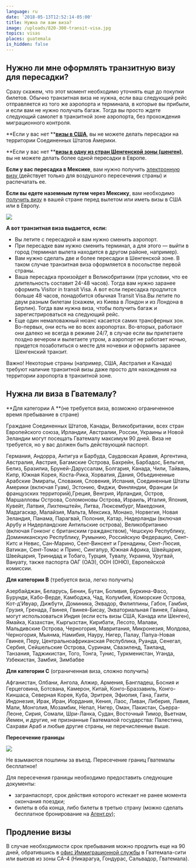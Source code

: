 ```yaml
---
language: ru
date: '2018-05-13T12:52:14-05:00'
title: Нужна ли вам виза?
image: /uploads/820-300-transit-visa.jpg
topics: visas
places: guatemala
is_hidden: false
---
```

## Нужно ли мне оформлять транзитную визу для пересадки?



Сразу скажем, что этот момент необходимо уточнять еще до покупки билетов. Обычно транзитная виза не нужна, если ваш следующий рейс отправляется из того же аэропорта и терминала, в которые вы прибыли, и если вам не нужно получать багаж. Тогда вы просто ждете следующий самолет в транзитной зоне аэропорта, без прохождения миграционного контроля.

**Если у вас нет **[**визы в США**](https://www.tourister.ru/world/america/united-states/publications/242#_block_1), вы не можете делать пересадки на территории Соединенных Штатов Америки. 

**Если у вас нет **[**визы в одну из стран Шенгенской зоны (шенген)**](http://travelq.ru/kak-samostoyatelno-poluchit-shengenskuyu-vizu/), вы не можете делать более одной пересадки в Европе.

**Если у вас пересадка в Мексике**, вам нужно получить [электронную визу ](https://www.inm.gob.mx/sae/publico/ru/solicitud.html)(действует только для воздушного пересечения страны) и распечатать ее.

**Если вы едете наземным путем через Мексику**, вам необходимо [получить визу](https://embamex.sre.gob.mx/rusia/index.php/ru/component/content/article/187) в вашей стране перед вылетом или иметь визы в США или в Европу.

![](/uploads/b226ab7f665b82090461e71b5b919559.jpg)

**А вот транзитная виза выдается, если:**

* Вы летите с пересадкой и вам нужно сменить аэропорт. 
* При пересадке вам нужно сменить терминал, а для этого — выйти в город (терминал вылета находится в другом районе, например).
* Вам нужно сделать две и более пересадки в Шенгенской зоне. В таком случае транзитная виза оформляется в посольстве первой страны.
* Ваша пересадка произойдет в Великобритании (при условии, что ее длительность составит 24-48 часов). Тогда вам нужно заранее оформить Visitor in transit Visa. А вот если пересадка продлится больше 48 часов, понадобится обычная Transit Visa.Вы летите по двум разным билетам (скажем, из Киева в Лондон и из Лондона в Берлин). Тогда вам нужна виза, чтобы получить багаж и зарегистрироваться на следующий рейс.
* Еще один немаловажный нюанс касается самих трансферных зон. Во-первых, они есть не во всех аэропортах. Во-вторых, работают они далеко не всегда в режиме 24/7, в случае если вы прилетаете поздно вечером и вылетаете утром, а аэропорт не работает ночью, придется позаботиться о месте для ночевки и оформить заранее Шенгенский транзит.

Важно! Некоторые страны (например, США, Австралия и Канада) требуют наличие транзитной визы даже просто для нахождения на территории аэропорта в транзитной зоне.

## Нужна ли виза в Гватемалу? 

**Для категории А **(не требуется виза, возможно ограниченное время пребывание в стране)

Граждане Соединенных Штатов, Канады, Великобритании, всех стран Европейского союза, Ирландии, Австралии, России, Украины и Новой Зеландии могут посещать Гватемалу максимум 90 дней. Виза не требуется, но у вас должен быть действующий паспорт.





Германия, Андорра, Антигуа и Барбуда, Саудовская Аравия, Аргентина, Австралия, Австрия, Багамские Острова, Бахрейн, Барбадос, Бельгия, Белиз, Бразилиа, Бруней-Даруссалам, Болгария, Канада, Чили, Тайвань, Кипр, Южная Корея, Коста-Рика, Хорватия, Дания, Объединенные Арабские Эмираты, Словакия, Словения, Испания, Соединенные Штаты Америки (включая Гуам), Эстонию, Фиджи, Финляндии, Франции (и французских территорий),Греция, Венгрия, Ирландия, Остров, Маршалловы Острова, Соломоновы Острова, Израиль, Италия, Япония, Кувейт, Латвия, Лихтенштейн, Литва, Люксембург, Македония, Мадагаскар, Малайзия, Мальта, Мексика, Монако, Норвегия, Новая Зеландия, Панама, Парагвай, Полония, Катар, Нидерланды (включая Арубу и Нидерландские Антильские острова), Великобританию (включая Гонконг с британским гражданством), Чешскую Республику, Доминиканскую Республику, Румынию, Российскую Федерацию, Сент-Китс и Невис, Сан-Марино, Сент-Винсент и Гренадины, Сент-Люсия, Ватикан, Сент-Томас и Принс, Сингапур, Южная Африка, Швейцария, Швейцария, Тринидад и Тобаго, Турция, Тувалу, Украина, Уругвай, Вануату, также паспорта ОАГ (ОАЭ), ООН (ОНЮ), Европейской комиссии.





**Для категории В** (требуется виза, легко получить)



Азербайджан, Беларусь, Бенин, Бутан, Боливия, Буркина-Фасо, Бурунди, Кабо-Верде, Камбоджа, Чад, Колумбия, Коморские Острова, Кот-д'Ивуар, Дижбути, Доминика, Эквадор, Филиппины, Габон, Гамбия, Грузия, Гренада, Гвинея, Гвинея-Бисау, Экваториальная Гвинея, Гайана, могут использоваться Индия (если есть визы США, Канада или Шенген), Ямайка, Казахстан, Кыргызстан, Кирибати, Лесото, Малави, Мальдивские Острова, Черногория, Мавритания, Микронезия, Молдова, Черногория, Мьянма, Намибия, Науру, Нигер, Палау, Папуа-Новая Гвинея, Перу, Центральноафриканская Республика, Руанда, Сенегал, Сербия, Сейшельские Острова, Суринам, Свазиленд, Таиланд, Танзания, Таджикистан, Того, Тонга, Тунис, Туркменистан, Уганда, Узбекистан, Замбия, Зимбабве



**Для категории С** (ограниченная виза, сложно получить)



Афганистан, Олбани, Ангола, Алжир, Армения, Бангладеш, Босния и Герцеговина, Ботсвана, Камерон, Китай, Конго-Браззавиль, Конго-Киншаса, Северная Корея, Куба, Эритрея, Эфиопия, Гана, Гаити, Индонезия, Ирак, Иран, Иордания, Кения, Лаос, Ливан, Либерия, Ливия, Мали, Монголия, Мозамбик, Непал, Нигер, Оман, Пакистан, Сьерра-Леоне, Сирия, Сомали, Шри-Ланка, Судан, Восточный Тимор, Вьетнам, Йемен, и другие, не признанные Гватемалой государства: Палестина, Сахрави Араб и любые другие страны, не перечисленные выше.







**Пересечение границы**

![](/uploads/main-qimg-6abbe60c98fad537ab0aa9c2e1632867-c-1-.jpeg)

Не взымаются пошлины за въезд. Пересечение границ Гватемалы бесплатное!



Для пересечения границы необходимо предоставить следующие документы:

* загранпаспорт, срок действия которого истекает не ранее момента окончания поездки;
* билеты в оба конца, либо билеты в третью страну (можно сделать бесплатное бронирование на [Агент.ру](https://www.agent.ru/));

## **Продление визы**



В случае необходимости срок пребывания можно продлить еще на 90 дней, обратившись в [офис Иммиграционной службы](https://goo.gl/maps/1ET5gfo2Ecp) в Гватемала-сити или выехав из зоны CA-4 (Никарагуа, Гондурас, Сальвадор, Гватемала).
